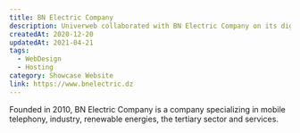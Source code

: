 ```yaml
---
title: BN Electric Company
description: Univerweb collaborated with BN Electric Company on its digital presence. We created the website and we provide hosting.
createdAt: 2020-12-20
updatedAt: 2021-04-21
tags:
  - WebDesign
  - Hosting
category: Showcase Website
link: https://www.bnelectric.dz
---
```


Founded in 2010, BN Electric Company is a company specializing in mobile telephony, industry, renewable energies, the tertiary sector and services.
